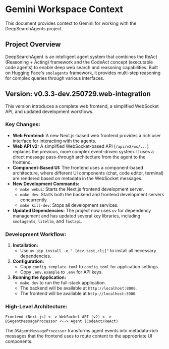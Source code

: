 # Gemini Workspace Context

This document provides context to Gemini for working with the DeepSearchAgents project.

## Project Overview

DeepSearchAgent is an intelligent agent system that combines the ReAct (Reasoning + Acting) framework and the CodeAct concept (executable code agents) to enable deep web search and reasoning capabilities. Built on Hugging Face's `smolagents` framework, it provides multi-step reasoning for complex queries through various interfaces.

## Version: v0.3.3-dev.250729.web-integration

This version introduces a complete web frontend, a simplified WebSocket API, and updated development workflows.

### Key Changes:

*   **Web Frontend:** A new Next.js-based web frontend provides a rich user interface for interacting with the agents.
*   **Web API v2:** A simplified WebSocket-based API (`/api/v2/ws/...`) replaces the previous, more complex event-driven system. It uses a direct message pass-through architecture from the agent to the frontend.
*   **Component-Based UI:** The frontend uses a component-based architecture, where different UI components (chat, code editor, terminal) are rendered based on metadata in the WebSocket messages.
*   **New Development Commands:**
    *   `make webui`: Starts the Next.js frontend development server.
    *   `make dev`: Starts both the backend and frontend development servers concurrently.
    *   `make kill-dev`: Stops all development services.
*   **Updated Dependencies:** The project now uses `uv` for dependency management and has updated several key libraries, including `smolagents`, `litellm`, and `fastapi`.

### Development Workflow:

1.  **Installation:**
    *   Use `uv pip install -e ".[dev,test,cli]"` to install all necessary dependencies.
2.  **Configuration:**
    *   Copy `config.template.toml` to `config.toml` for application settings.
    *   Copy `.env.example` to `.env` for API keys.
3.  **Running the Application:**
    *   `make dev` to run the full-stack application.
    *   The backend will be available at `http://localhost:8000`.
    *   The frontend will be available at `http://localhost:3000`.

### High-Level Architecture:

```
Frontend (Next.js) <--> WebSocket API (v2) <--> DSAgentMessageProcessor <--> Agent (CodeAct/ReAct)
```

The `DSAgentMessageProcessor` transforms agent events into metadata-rich messages that the frontend uses to route content to the appropriate UI components.
